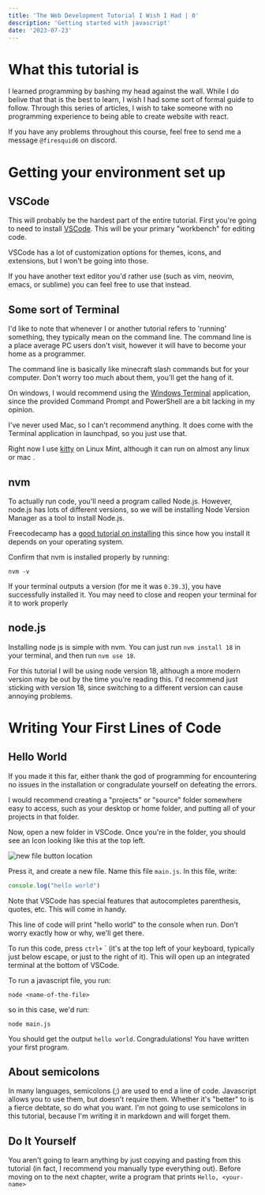 ```yaml
---
title: 'The Web Development Tutorial I Wish I Had | 0'
description: 'Getting started with javascript'
date: '2023-07-23'
---
```


# What this tutorial is
I learned programming by bashing my head against the wall. While I do belive that that is the best to learn, I wish I had some sort of formal guide to follow. Through this series of articles, I wish to take someone with no programming experience to being able to create website with react.  

If you have any problems throughout this course, feel free to send me a message `@firesquid6` on discord.

# Getting your environment set up
## VSCode
This will probably be the hardest part of the entire tutorial. First you're going to need to install [VSCode](https://code.visualstudio.com/). This will be your primary "workbench" for editing code. 

VSCode has a lot of customization options for themes, icons, and extensions, but I won't be going into those.

If you have another text editor you'd rather use (such as vim, neovim, emacs, or sublime) you can feel free to use that instead.

## Some sort of Terminal
I'd like to note that whenever I or another tutorial refers to 'running' something, they typically mean on the command line. The command line is a place average PC users don't visit, however it will have to become your home as a programmer.

The command line is basically like minecraft slash commands but for your computer. Don't worry too much about them, you'll get the hang of it.

On windows, I would recommend using the [Windows Terminal](https://apps.microsoft.com/store/detail/windows-terminal/9N0DX20HK701) application, since the provided Command Prompt and PowerShell are a bit lacking in my opinion.

I've never used Mac, so I can't recommend anything. It does come with the Terminal application in launchpad, so you just use that.

Right now I use [kitty](https://sw.kovidgoyal.net/kitty/) on Linux Mint, although it can run on almost any linux or mac .

## nvm 
To actually run code, you'll need a program called Node.js. However, node.js has lots of different versions, so we will be installing Node Version Manager as a tool to install Node.js.

Freecodecamp has a [good tutorial on installing](https://www.freecodecamp.org/news/node-version-manager-nvm-install-guide/) this since how you install it depends on your operating system.

Confirm that nvm is installed properly by running:
```
nvm -v
```
If your terminal outputs a version (for me it was `0.39.3`), you have successfully installed it. You may need to close and reopen your terminal for it to work properly

## node.js
Installing node js is simple with nvm. You can just run `nvm install 18` in your terminal, and then run `nvm use 18`. 

For this tutorial I will be using node version 18, although a more modern version may be out by the time you're reading this. I'd recommend just sticking with version 18, since switching to a different version can cause annoying problems.

# Writing Your First Lines of Code
## Hello World
If you made it this far, either thank the god of programming for encountering no issues in the installation or congradulate yourself on defeating the errors.

I would recommend creating a "projects" or "source" folder somewhere easy to access, such as your desktop or home folder, and putting all of your projects in that folder.

Now, open a new folder in VSCode. Once you're in the folder, you should see an Icon looking like this at the top left.

![new file button location](/images/new-file.png)

Press it, and create a new file. Name this file `main.js`. In this file, write:
```js
console.log("hello world")
```
Note that VSCode has special features that autocompletes parenthesis, quotes, etc. This will come in handy.

This line of code will print "hello world" to the console when run. Don't worry exactly how or why, we'll get there.

To run this code, press `ctrl+` ` (it's at the top left of your keyboard, typically just below escape, or just to the right of it). This will open up an integrated terminal at the bottom of VSCode.

To run a javascript file, you run:
```
node <name-of-the-file>
```
so in this case, we'd run:
```
node main.js
```
You should get the output `hello world`. Congradulations! You have written your first program.

## About semicolons
In many languages, semicolons (;) are used to end a line of code. Javascript allows you to use them, but doesn't require them. Whether it's "better" to is a fierce debtate, so do what you want. I'm not going to use semicolons in this tutorial, because I'm writing it in markdown and will forget them.

## Do It Yourself
You aren't going to learn anything by just copying and pasting from this tutorial (in fact, I recommend you manually type everything out). Before moving on to the next chapter, write a program that prints `Hello, <your-name>`